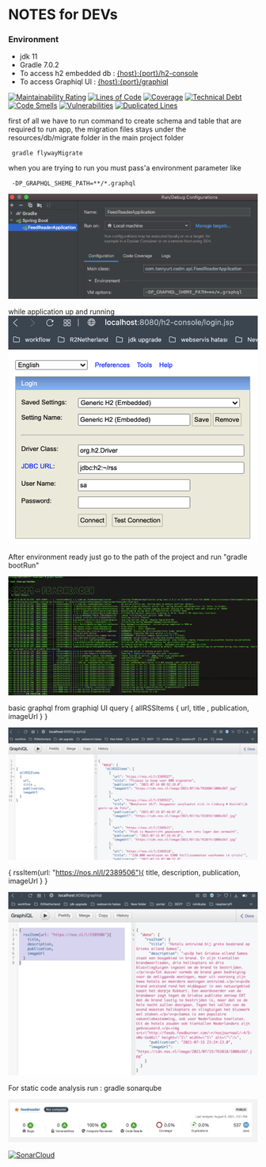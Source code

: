 # NOTES for DEVs

### Environment

* jdk 11
* Gradle 7.0.2
* To access h2 embedded db  : [{host}:{port}/h2-console](http://localhost:8080/h2-console)
* To access Graphiql UI     : [{host}:{port}/graphiql](http://localhost:8080/graphiql)



[![Maintainability Rating](https://sonarcloud.io/api/project_badges/measure?project=tanersenyurt_feedreader&metric=sqale_rating)](https://sonarcloud.io/dashboard?id=tanersenyurt_feedreader)
[![Lines of Code](https://sonarcloud.io/api/project_badges/measure?project=tanersenyurt_feedreader&metric=ncloc)](https://sonarcloud.io/dashboard?id=tanersenyurt_feedreader)
[![Coverage](https://sonarcloud.io/api/project_badges/measure?project=tanersenyurt_feedreader&metric=coverage)](https://sonarcloud.io/dashboard?id=tanersenyurt_feedreader)
[![Technical Debt](https://sonarcloud.io/api/project_badges/measure?project=tanersenyurt_feedreader&metric=sqale_index)](https://sonarcloud.io/dashboard?id=tanersenyurt_feedreader)
[![Code Smells](https://sonarcloud.io/api/project_badges/measure?project=tanersenyurt_feedreader&metric=code_smells)](https://sonarcloud.io/dashboard?id=tanersenyurt_feedreader)
[![Vulnerabilities](https://sonarcloud.io/api/project_badges/measure?project=tanersenyurt_feedreader&metric=vulnerabilities)](https://sonarcloud.io/dashboard?id=tanersenyurt_feedreader)
[![Duplicated Lines](https://sonarcloud.io/api/project_badges/measure?project=tanersenyurt_feedreader&metric=duplicated_lines_density)](https://sonarcloud.io/dashboard?id=tanersenyurt_feedreader)

first of all we have to run command to create schema and table that are required to run app, the migration files stays under the resources/db/migrate folder in the main project folder

     gradle flywayMigrate

when you are trying to run you must pass'a environment parameter like

     -DP_GRAPHQL_SHEME_PATH=**/*.graphql


![gradle bootRun](resources/environment.png?raw=true)

while application up and running 
![gradle bootRun](resources/h2.png?raw=true)

After environment ready just go to the path of the project and run "gradle bootRun"

![gradle bootRun](resources/gradle.png?raw=true)

basic graphql from graphiql UI query { allRSSItems { url, title , publication, imageUrl } }

![grapql sample](resources/graphql.png?raw=true)

{ rssItem(url: "https://nos.nl/l/2389506"){
title, description, publication, imageUrl } }

![grapql sample](resources/graphiql2.png?raw=true)

For static code analysis run : 
    gradle sonarqube

![sonarqube sample](resources/sonar.png?raw=true)

[![SonarCloud](https://sonarcloud.io/images/project_badges/sonarcloud-white.svg)](https://sonarcloud.io/dashboard?id=tanersenyurt_feedreader)
